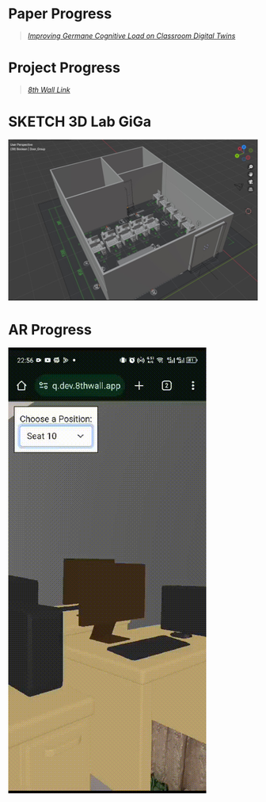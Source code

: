 # Paper Progress
> [*Improving Germane Cognitive Load on Classroom Digital Twins*](https://itsacid-my.sharepoint.com/:w:/g/personal/6025231011_student_its_ac_id/EWSYMCrahGhDnd6QW7nKByUBr0lrVlqCFIkx5vQZOQdchw?e=voUDBX)

# Project Progress
> [*8th Wall Link*](https://www.8thwall.com/hadziq/digital-classroom)

# SKETCH 3D Lab GiGa
![N|Solid](https://raw.githubusercontent.com/tdpg20232a/final-project-doppelganger/main/3DModels/assets/3dassets/sketch3dlabgigav.1.jpg)

# AR Progress
![N|Solid](https://raw.githubusercontent.com/tdpg20232a/final-project-doppelganger/main/3DModels/assets/3dassets/AR-version.gif)
